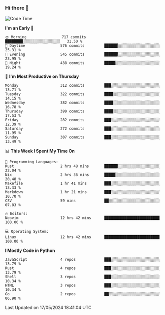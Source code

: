 ### Hi there 👋
<!--START_SECTION:waka-->
![Code Time](http://img.shields.io/badge/Code%20Time-320%20hrs%2018%20mins-blue)

**I'm an Early 🐤** 

```text
🌞 Morning                717 commits         ████████░░░░░░░░░░░░░░░░░   31.50 % 
🌆 Daytime                576 commits         ██████░░░░░░░░░░░░░░░░░░░   25.31 % 
🌃 Evening                545 commits         ██████░░░░░░░░░░░░░░░░░░░   23.95 % 
🌙 Night                  438 commits         █████░░░░░░░░░░░░░░░░░░░░   19.24 % 
```
📅 **I'm Most Productive on Thursday** 

```text
Monday                   312 commits         ███░░░░░░░░░░░░░░░░░░░░░░   13.71 % 
Tuesday                  322 commits         ████░░░░░░░░░░░░░░░░░░░░░   14.15 % 
Wednesday                382 commits         ████░░░░░░░░░░░░░░░░░░░░░   16.78 % 
Thursday                 399 commits         ████░░░░░░░░░░░░░░░░░░░░░   17.53 % 
Friday                   282 commits         ███░░░░░░░░░░░░░░░░░░░░░░   12.39 % 
Saturday                 272 commits         ███░░░░░░░░░░░░░░░░░░░░░░   11.95 % 
Sunday                   307 commits         ███░░░░░░░░░░░░░░░░░░░░░░   13.49 % 
```


📊 **This Week I Spent My Time On** 

```text
💬 Programming Languages: 
Rust                     2 hrs 48 mins       ██████░░░░░░░░░░░░░░░░░░░   22.04 % 
Nix                      2 hrs 36 mins       █████░░░░░░░░░░░░░░░░░░░░   20.48 % 
Makefile                 1 hr 41 mins        ███░░░░░░░░░░░░░░░░░░░░░░   13.33 % 
Markdown                 1 hr 21 mins        ███░░░░░░░░░░░░░░░░░░░░░░   10.70 % 
CSV                      59 mins             ██░░░░░░░░░░░░░░░░░░░░░░░   07.83 % 

🔥 Editors: 
Neovim                   12 hrs 42 mins      █████████████████████████   100.00 % 

💻 Operating System: 
Linux                    12 hrs 42 mins      █████████████████████████   100.00 % 
```

**I Mostly Code in Python** 

```text
JavaScript               4 repos             ███░░░░░░░░░░░░░░░░░░░░░░   13.79 % 
Rust                     4 repos             ███░░░░░░░░░░░░░░░░░░░░░░   13.79 % 
Shell                    3 repos             ███░░░░░░░░░░░░░░░░░░░░░░   10.34 % 
HTML                     3 repos             ███░░░░░░░░░░░░░░░░░░░░░░   10.34 % 
Go                       2 repos             ██░░░░░░░░░░░░░░░░░░░░░░░   06.90 % 
```




 Last Updated on 17/05/2024 18:41:04 UTC
<!--END_SECTION:waka-->

<!--
**YoganshSharma/YoganshSharma** is a ✨ _special_ ✨ repository because its `README.md` (this file) appears on your GitHub profile.

Here are some ideas to get you started:

- 🔭 I’m currently working on ...
- 🌱 I’m currently learning ...
- 👯 I’m looking to collaborate on ...
- 🤔 I’m looking for help with ...
- 💬 Ask me about ...
- 📫 How to reach me: ...
- 😄 Pronouns: ...
- ⚡ Fun fact: ...
-->
